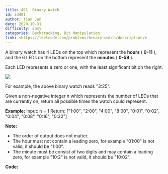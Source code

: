 ```yaml
---
title: 401. Binary Watch
id: id401
author: Tian Jun
date: 2020-10-31
difficulty: Easy
categories: Backtracking, Bit Manipulation
link: <https://leetcode.com/problems/binary-watch/description/>
---
```


A binary watch has 4 LEDs on the top which represent the **hours** ( **0-11**
), and the 6 LEDs on the bottom represent the **minutes** ( **0-59** ).

Each LED represents a zero or one, with the least significant bit on the
right.

![](https://upload.wikimedia.org/wikipedia/commons/8/8b/Binary_clock_samui_moon.jpg)

For example, the above binary watch reads "3:25".

Given a non-negative integer _n_ which represents the number of LEDs that are
currently on, return all possible times the watch could represent.

**Example:**
            Input: n = 1      Return: ["1:00", "2:00", "4:00", "8:00", "0:01", "0:02", "0:04", "0:08", "0:16", "0:32"]

**Note:**  

  * The order of output does not matter.
  * The hour must not contain a leading zero, for example "01:00" is not valid, it should be "1:00".
  * The minute must be consist of two digits and may contain a leading zero, for example "10:2" is not valid, it should be "10:02".


**Code:**
